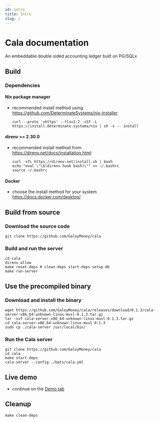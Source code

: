 ```yaml
---
id: intro
title: Intro
slug: /
---
```


# Cala documentation

An embeddable double sided accounting ledger built on PG/SQLx

## Build

### Dependencies
#### Nix package manager
* recommended install method using https://github.com/DeterminateSystems/nix-installer
  ```
  curl --proto '=https' --tlsv1.2 -sSf -L https://install.determinate.systems/nix | sh -s -- install
  ```

#### direnv >= 2.30.0
* recommended install method from https://direnv.net/docs/installation.html:
  ```
  curl -sfL https://direnv.net/install.sh | bash
  echo "eval \"\$(direnv hook bash)\"" >> ~/.bashrc
  source ~/.bashrc
  ```

#### Docker
* choose the install method for your system https://docs.docker.com/desktop/

## Build from source
### Download the source code
```
git clone https://github.com/GaloyMoney/cala
```
### Build and run the server
```
cd cala
direnv allow
make reset-deps # clean-deps start-deps setup-db
make run-server
```

## Use the precompiled binary
### Download and install the binary
```
wget https://github.com/GaloyMoney/cala/releases/download/0.1.3/cala-server-x86_64-unknown-linux-musl-0.1.3.tar.gz
tar -xvf cala-server-x86_64-unknown-linux-musl-0.1.3.tar.gz
cd cala-server-x86_64-unknown-linux-musl-0.1.3
sudo cp ./cala-server /usr/local/bin/
```

### Run the Cala server
```
git clone https://github.com/GaloyMoney/cala
cd cala
make start-deps
cala-server --config ./bats/cala.yml
```

## Live demo
* continue on the [Demo tab](/demo)

## Cleanup
```
make clean-deps
```
